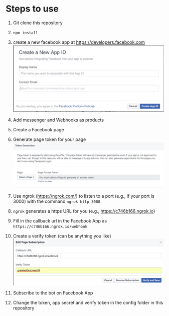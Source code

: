 # Steps to use 
1. Git clone this repository
2. `npm install`
3. create a new facebook app at https://developers.facebook.com
![](./images/facebook-app.png)
4. Add messenger and Webhooks as products
5. Create a Facebook page
6. Generate page token for your page 
![](./images/generate-token.png)
7. Use ngrok (https://ngrok.com/) to listen to a port (e.g., if your port is 3000) with the command `ngrok http 3000` 
8. `ngrok` generates a https URL for you (e.g., https://c746b166.ngrok.io) 
9. Fill in the callback url in the Facebook App as `https://c746b166.ngrok.io/webhook`

10. Create a verify token (can be anything you like)
![](./images/page-subscription.png)

11. Subscribe to the bot on Facebook App
12. Change the token, app secret and verify token in the config folder in this repository
